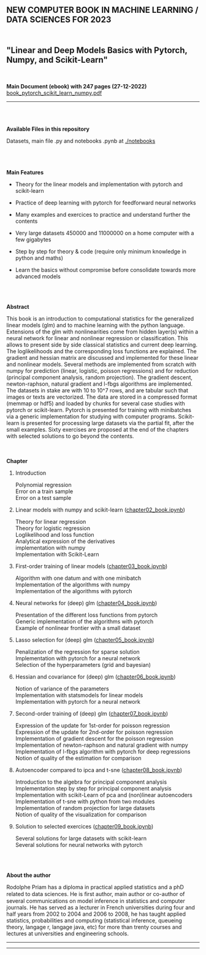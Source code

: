 ## NEW COMPUTER BOOK IN MACHINE LEARNING / DATA SCIENCES  FOR 2023 <br />  <br />

## "Linear and Deep Models Basics with Pytorch, Numpy, and Scikit-Learn" <br />
 <br />
 
**Main Document (ebook) with 247 pages (27-12-2022)**   [book_pytorch_scikit_learn_numpy.pdf](./text/book_pytorch_scikit_learn_numpy.pdf) <br />
  
 <hr> 
 <br />
 <br />

 **Available Files in this repository**  <br />

 Datasets, main file .py and notebooks .pynb at [./notebooks](./notebooks) <br />
 <br />
 <br />
 <br />
 

**Main Features** <br />

- Theory for the linear models and implementation with pytorch and scikit-learn  <br />

- Practice of deep learning with pytorch for feedforward neural networks <br />

- Many examples and exercices to practice and understand further the contents <br />

- Very large datasets 450000 and 11000000 on a home computer with a few gigabytes  <br />

- Step by step for theory & code (require only minimum knowledge in python and maths)  <br />

- Learn the basics without compromise before consolidate towards more advanced models <br />

 <br />
 <br />

**Abstract**  <br />

This book is an introduction to computational statistics for the generalized linear models (glm) and to machine learning with the python language. Extensions of the glm with nonlinearities come from hidden layer(s) within a neural network for linear and nonlinear regression or classification. This allows to present side by side classical statistics and current deep learning. The loglikelihoods and the corresponding loss functions are explained. The gradient and hessian matrix are discussed and implemented for these linear and nonlinear models. Several methods are implemented from scratch with numpy for prediction (linear, logistic, poisson regressions) and for reduction (principal component analysis, random projection). The gradient descent, newton-raphson, natural gradient and l-fbgs algorithms are implemented. The datasets in stake are with 10 to 10^7 rows, and are tabular such that images or texts are vectorized. The data are stored in a compressed format (memmap or hdf5) and loaded by chunks for several case studies with pytorch or scikit-learn. Pytorch is presented for training with minibatches via a generic implementation for studying with computer programs. Scikit-learn is presented for processing large datasets via the partial fit, after the small examples. Sixty exercises are proposed at the end of the chapters with selected solutions to go beyond the contents. <br />
 <br />
 <br />
 

**Chapter** <br />

1. Introduction <br />

    Polynomial regression  <br />
    Error on a train sample  <br />
    Error on a test sample  <br />

2. Linear models with numpy and scikit-learn ([chapter02_book.ipynb](./notebooks/chapter02_book.ipynb)) <br />

    Theory for linear regression  <br />
    Theory for logistic regression <br />
    Loglikelihood and loss function <br />
    Analytical expression of the derivatives  <br />
    implementation with numpy <br />
    Implementation with Scikit-Learn <br />

3. First-order training of linear models ([chapter03_book.ipynb](./notebooks/chapter03_book.ipynb)) <br />

    Algorithm with one datum and with one minibatch <br />
    Implementation of the algorithms with numpy <br />
    Implementation of the algorithms with pytorch <br />

4. Neural networks for (deep) glm ([chapter04_book.ipynb](./notebooks/chapter04_book.ipynb)) <br />

    Presentation of the different loss functions from pytorch <br />
    Generic implementation of the algorithms with pytorch <br />
    Example of nonlinear frontier with a small dataset <br />

5. Lasso selection for (deep) glm ([chapter05_book.ipynb](./notebooks/chapter05_book.ipynb)) <br />

    Penalization of the regression for sparse solution <br />
    Implementation with pytorch for a neural network <br />
    Selection of the hyperparameters (grid and bayesian) <br />

6. Hessian and covariance for (deep) glm ([chapter06_book.ipynb](./notebooks/chapter06_book.ipynb)) <br />

    Notion of variance of the parameters <br />
    Implementation with statsmodels for linear models <br />
    Implementation with pytorch for a neural network <br />

7. Second-order training of (deep) glm ([chapter07_book.ipynb](./notebooks/chapter07_book.ipynb)) <br />

    Expression of the update for 1st-order for poisson regression <br />
    Expression of the update for 2nd-order for poisson regression <br />
    Implementation of gradient descent for the poisson regression <br />
    Implementation of newton-raphson and natural gradient with numpy <br />
    Implementation of l-fbgs algorithm with pytorch for deep regressions <br />
    Notion of quality of the estimation for comparison </br>

8. Autoencoder compared to ipca and t-sne ([chapter08_book.ipynb](./notebooks/chapter08_book.ipynb)) <br />

    Introduction to the algebra for principal component analysis </br>
    Implementation step by step for principal component analysis </br>
    Implementation with scikit-Learn of pca and (non)linear autoencoders </br>
    Implementation of t-sne with python from two modules </br>
    Implementation of random projection for large datasets </br>
    Notion of quality of the visualization for comparison </br>

9. Solution to selected exercices ([chapter09_book.ipynb](./notebooks/chapter09_book.ipynb)) <br />

    Several solutions for large datasets with scikit-learn <br />
    Several solutions for neural networks with pytorch <br />
 <br />
 <br />


**About the author**

Rodolphe Priam has a diploma in practical applied statistics and a phD related to data sciences. He is ﬁrst author, main author or co-author of several communications on model inference in statistics and computer journals. He has served as a lecturer in French universities during four and half years from 2002 to 2004 and 2006 to 2008, he has taught applied statistics, probabilities and computing (statistical inference, queueing theory, langage r, langage java, etc) for more than trenty courses and lectures at universities and engineering schools.

----------------------------------------------------------------------

---------------------------------------------------------------------


